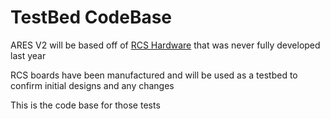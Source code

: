 # TestBed CodeBase
ARES V2 will be based off of [RCS Hardware](https://github.com/explosion33/sarprcs) that was never fully developed last year

RCS boards have been manufactured and will be used as a testbed to confirm initial designs and any changes

This is the code base for those tests